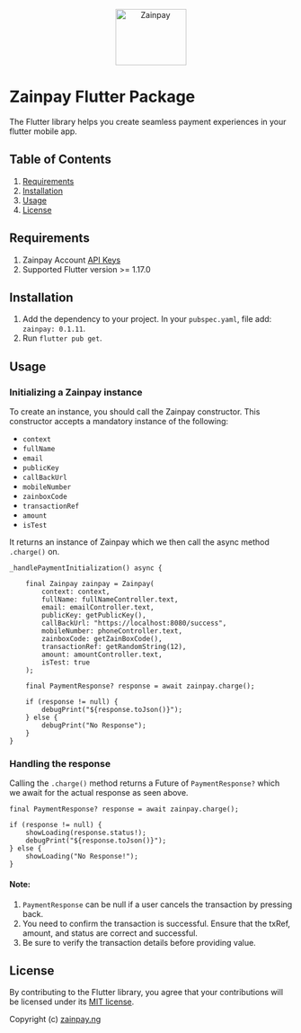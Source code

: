 <p align="center">  
   <img title="Zainpay" height="100" src="https://raw.githubusercontent.com/itcglobal/zainpay/main/zainpay.png" width="50%"/>
</p>  

# Zainpay Flutter Package

The Flutter library helps you create seamless payment experiences in your flutter mobile app.

## Table of Contents

1. [Requirements](#requirements)
2. [Installation](#installation)
3. [Usage](#usage)
4. [License](#License)

## Requirements

1. Zainpay Account [API Keys](https://zainpay.ng)
2. Supported Flutter version >= 1.17.0

## Installation

1. Add the dependency to your project. In your `pubspec.yaml`, file add: `zainpay: 0.1.11`.
2. Run `flutter pub get`.

## Usage

### Initializing a Zainpay instance

To create an instance, you should call the Zainpay constructor. This constructor accepts a mandatory instance of the following:

-  `context`
-  `fullName`
-  `email`
-  `publicKey`
-  `callBackUrl`
-  `mobileNumber`
-  `zainboxCode`
-  `transactionRef`
-  `amount`
-  `isTest`

It returns an instance of Zainpay which we then call the async method `.charge()` on.

    _handlePaymentInitialization() async {

        final Zainpay zainpay = Zainpay(
            context: context,
            fullName: fullNameController.text,
            email: emailController.text,
            publicKey: getPublicKey(),
            callBackUrl: "https://localhost:8080/success",
            mobileNumber: phoneController.text,
            zainboxCode: getZainBoxCode(),
            transactionRef: getRandomString(12),
            amount: amountController.text,
            isTest: true
        );

        final PaymentResponse? response = await zainpay.charge();

        if (response != null) {
            debugPrint("${response.toJson()}");
        } else {
            debugPrint("No Response");
        }
    }

### Handling the response

Calling the `.charge()` method returns a Future of `PaymentResponse?` which we await for the actual response as seen above.

    final PaymentResponse? response = await zainpay.charge();

    if (response != null) {
        showLoading(response.status!);
        debugPrint("${response.toJson()}");
    } else {
        showLoading("No Response!");
    }

#### Note:

1. `PaymentResponse` can be null if a user cancels the transaction by pressing back.
2. You need to confirm the transaction is successful. Ensure that the txRef, amount, and status are correct and successful. 
3. Be sure to verify the transaction details before providing value.

## License

By contributing to the Flutter library, you agree that your contributions will be licensed under its [MIT license](/LICENSE).

Copyright (c) [zainpay.ng](https://zainpay.ng)
